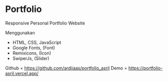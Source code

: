 # Portfolio
Responsive Personal Portfolio Website

Menggunakan
- HTML, CSS, JavaScript
- Google Fonts, (Font)
- Remixicons, (Icon)
- SwiperJs, (Slider)

Github = https://github.com/ardiiaas/portfolio_asril
Demo = https://portfolio-asril.vercel.app/
